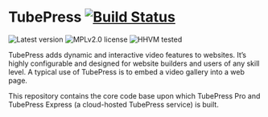 TubePress [![Build Status](https://secure.travis-ci.org/tubepress/tubepress.png)](http://travis-ci.org/tubepress/tubepress)
=====

![Latest version](https://img.shields.io/github/release/tubepress/tubepress.svg)
![MPLv2.0 license](https://img.shields.io/github/license/tubepress/tubepress.svg)
![HHVM tested](https://img.shields.io/hhvm/tubepress/tubepress.svg)

TubePress adds dynamic and interactive video features to websites. It’s highly configurable and designed for website
builders and users of any skill level. A typical use of TubePress is to embed a video gallery into a web page.

This repository contains the core code base upon which TubePress Pro and TubePress Express (a cloud-hosted TubePress
service) is built.
